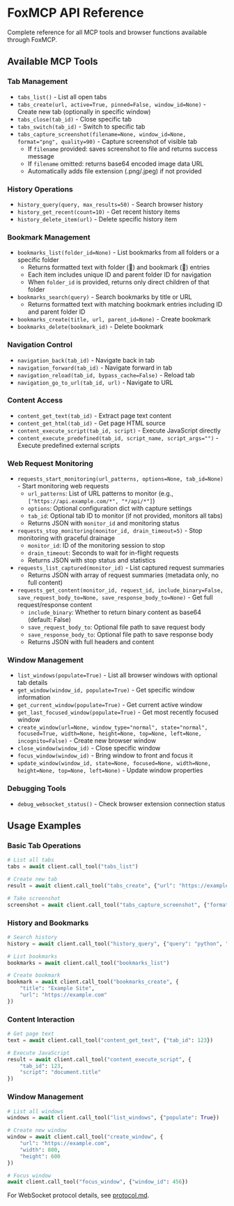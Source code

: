 # FoxMCP API Reference

Complete reference for all MCP tools and browser functions available through FoxMCP.

## Available MCP Tools

### Tab Management
- `tabs_list()` - List all open tabs
- `tabs_create(url, active=True, pinned=False, window_id=None)` - Create new tab (optionally in specific window)
- `tabs_close(tab_id)` - Close specific tab
- `tabs_switch(tab_id)` - Switch to specific tab
- `tabs_capture_screenshot(filename=None, window_id=None, format="png", quality=90)` - Capture screenshot of visible tab
  - If `filename` provided: saves screenshot to file and returns success message
  - If `filename` omitted: returns base64 encoded image data URL
  - Automatically adds file extension (.png/.jpeg) if not provided

### History Operations
- `history_query(query, max_results=50)` - Search browser history
- `history_get_recent(count=10)` - Get recent history items
- `history_delete_item(url)` - Delete specific history item

### Bookmark Management
- `bookmarks_list(folder_id=None)` - List bookmarks from all folders or a specific folder
  - Returns formatted text with folder (📁) and bookmark (🔖) entries
  - Each item includes unique ID and parent folder ID for navigation
  - When `folder_id` is provided, returns only direct children of that folder
- `bookmarks_search(query)` - Search bookmarks by title or URL
  - Returns formatted text with matching bookmark entries including ID and parent folder ID
- `bookmarks_create(title, url, parent_id=None)` - Create bookmark
- `bookmarks_delete(bookmark_id)` - Delete bookmark

### Navigation Control
- `navigation_back(tab_id)` - Navigate back in tab
- `navigation_forward(tab_id)` - Navigate forward in tab
- `navigation_reload(tab_id, bypass_cache=False)` - Reload tab
- `navigation_go_to_url(tab_id, url)` - Navigate to URL

### Content Access
- `content_get_text(tab_id)` - Extract page text content
- `content_get_html(tab_id)` - Get page HTML source
- `content_execute_script(tab_id, script)` - Execute JavaScript directly
- `content_execute_predefined(tab_id, script_name, script_args="")` - Execute predefined external scripts

### Web Request Monitoring
- `requests_start_monitoring(url_patterns, options=None, tab_id=None)` - Start monitoring web requests
  - `url_patterns`: List of URL patterns to monitor (e.g., `["https://api.example.com/*", "*/api/*"]`)
  - `options`: Optional configuration dict with capture settings
  - `tab_id`: Optional tab ID to monitor (if not provided, monitors all tabs)
  - Returns JSON with `monitor_id` and monitoring status
- `requests_stop_monitoring(monitor_id, drain_timeout=5)` - Stop monitoring with graceful drainage
  - `monitor_id`: ID of the monitoring session to stop
  - `drain_timeout`: Seconds to wait for in-flight requests
  - Returns JSON with stop status and statistics
- `requests_list_captured(monitor_id)` - List captured request summaries
  - Returns JSON with array of request summaries (metadata only, no full content)
- `requests_get_content(monitor_id, request_id, include_binary=False, save_request_body_to=None, save_response_body_to=None)` - Get full request/response content
  - `include_binary`: Whether to return binary content as base64 (default: False)
  - `save_request_body_to`: Optional file path to save request body
  - `save_response_body_to`: Optional file path to save response body
  - Returns JSON with full headers and content

### Window Management
- `list_windows(populate=True)` - List all browser windows with optional tab details
- `get_window(window_id, populate=True)` - Get specific window information
- `get_current_window(populate=True)` - Get current active window
- `get_last_focused_window(populate=True)` - Get most recently focused window
- `create_window(url=None, window_type="normal", state="normal", focused=True, width=None, height=None, top=None, left=None, incognito=False)` - Create new browser window
- `close_window(window_id)` - Close specific window
- `focus_window(window_id)` - Bring window to front and focus it
- `update_window(window_id, state=None, focused=None, width=None, height=None, top=None, left=None)` - Update window properties

### Debugging Tools
- `debug_websocket_status()` - Check browser extension connection status

## Usage Examples

### Basic Tab Operations
```python
# List all tabs
tabs = await client.call_tool("tabs_list")

# Create new tab
result = await client.call_tool("tabs_create", {"url": "https://example.com"})

# Take screenshot
screenshot = await client.call_tool("tabs_capture_screenshot", {"format": "png"})
```

### History and Bookmarks
```python
# Search history
history = await client.call_tool("history_query", {"query": "python", "max_results": 10})

# List bookmarks
bookmarks = await client.call_tool("bookmarks_list")

# Create bookmark
bookmark = await client.call_tool("bookmarks_create", {
    "title": "Example Site",
    "url": "https://example.com"
})
```

### Content Interaction
```python
# Get page text
text = await client.call_tool("content_get_text", {"tab_id": 123})

# Execute JavaScript
result = await client.call_tool("content_execute_script", {
    "tab_id": 123,
    "script": "document.title"
})
```

### Window Management
```python
# List all windows
windows = await client.call_tool("list_windows", {"populate": True})

# Create new window
window = await client.call_tool("create_window", {
    "url": "https://example.com",
    "width": 800,
    "height": 600
})

# Focus window
await client.call_tool("focus_window", {"window_id": 456})
```

For WebSocket protocol details, see [protocol.md](protocol.md).